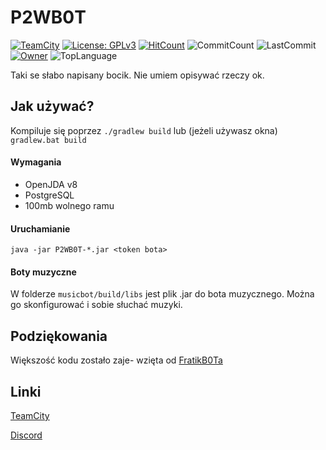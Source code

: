 # P2WB0T

[![TeamCity](https://ci.fratikbot.pl/app/rest/builds/buildType:Kamil_P2wb0t_Build/statusIcon)](http://teamcity/viewType.html?buildTypeId=myID&guest=1)
[![License: GPLv3](https://img.shields.io/badge/License-GPLv3-blue.svg)](https://www.gnu.org/licenses/gpl-3.0)
[![HitCount](http://hits.dwyl.com/KAMIL0024/P2WB0T.svg)](http://hits.dwyl.com/KAMIL0024/P2WB0T)
![CommitCount](https://img.shields.io/github/commit-activity/y/KAMIL0024/P2WB0T)
![LastCommit](https://img.shields.io/github/last-commit/KAMIL0024/P2WB0T)
[![Owner](https://img.shields.io/badge/owner-KAMIL0024-red)](https://github.com/KAMIL0024)
![TopLanguage](https://img.shields.io/github/languages/top/KAMIL0024/P2WB0T)

Taki se słabo napisany bocik. Nie umiem opisywać rzeczy ok.

## Jak używać?
  Kompiluje się poprzez `./gradlew build` lub (jeżeli używasz okna) `gradlew.bat build`

#### Wymagania
  
  * OpenJDA v8
  * PostgreSQL
  * 100mb wolnego ramu
 
#### Uruchamianie
  `java -jar P2WB0T-*.jar <token bota>`
   
#### Boty muzyczne
  W folderze `musicbot/build/libs` jest plik .jar do bota muzycznego. Można go skonfigurować i sobie słuchać muzyki.
  
## Podziękowania
  Większość kodu zostało zaje- wzięta od [FratikB0Ta](https://github.com/fratik/FratikB0T)
  
## Linki
[TeamCity](https://ci.fratikbot.pl)

[Discord](https://discord.gg/CZ8pXah)